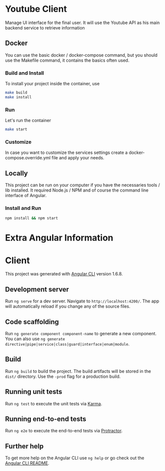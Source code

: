 # Youtube Client

Manage UI interface for the final user. It will use the Youtube API as his main backend service to retrieve information

## Docker

You can use the basic docker / docker-compose command, but you should use the Makefile command, it contains the basics often used.

### Build and Install

To install your project inside the container, use
```bash
make build
make install
```

### Run

Let's run the container
```bash
make start
```

### Customize
In case you want to customize the services settings create a docker-compose.override.yml file and apply your needs.

## Locally

This project can be run on your computer if you have the necessaries tools / lib installed. It required Node.js / NPM and of course the command line interface of Angular.

### Install and Run
```bash
npm install && npm start
```

# Extra Angular Information

# Client

This project was generated with [Angular CLI](https://github.com/angular/angular-cli) version 1.6.8.

## Development server

Run `ng serve` for a dev server. Navigate to `http://localhost:4200/`. The app will automatically reload if you change any of the source files.

## Code scaffolding

Run `ng generate component component-name` to generate a new component. You can also use `ng generate directive|pipe|service|class|guard|interface|enum|module`.

## Build

Run `ng build` to build the project. The build artifacts will be stored in the `dist/` directory. Use the `-prod` flag for a production build.

## Running unit tests

Run `ng test` to execute the unit tests via [Karma](https://karma-runner.github.io).

## Running end-to-end tests

Run `ng e2e` to execute the end-to-end tests via [Protractor](http://www.protractortest.org/).

## Further help

To get more help on the Angular CLI use `ng help` or go check out the [Angular CLI README](https://github.com/angular/angular-cli/blob/master/README.md).
